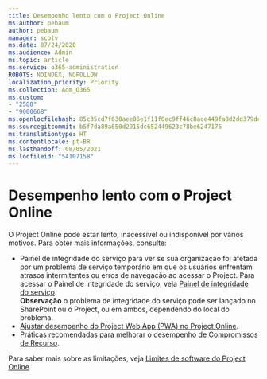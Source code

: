 ```yaml
---
title: Desempenho lento com o Project Online
ms.author: pebaum
author: pebaum
manager: scotv
ms.date: 07/24/2020
ms.audience: Admin
ms.topic: article
ms.service: o365-administration
ROBOTS: NOINDEX, NOFOLLOW
localization_priority: Priority
ms.collection: Adm_O365
ms.custom:
- "2588"
- "9000668"
ms.openlocfilehash: 85c35cd7f630aee06e1f11f0ec9ff46c8ace449fa8d2dd379dc265f12078208a
ms.sourcegitcommit: b5f7da89a650d2915dc652449623c78be6247175
ms.translationtype: HT
ms.contentlocale: pt-BR
ms.lasthandoff: 08/05/2021
ms.locfileid: "54107158"
---
```

# <a name="slow-performance-with-project-online"></a>Desempenho lento com o Project Online

O Project Online pode estar lento, inacessível ou indisponível por vários motivos. Para obter mais informações, consulte:

- Painel de integridade do serviço para ver se sua organização foi afetada por um problema de serviço temporário em que os usuários enfrentam atrasos intermitentes ou erros de navegação ao acessar o Project. Para acessar o Painel de integridade do serviço, veja [Painel de integridade do serviço](https://admin.microsoft.com/AdminPortal/Home#/servicehealth).</br>
    **Observação** o problema de integridade do serviço pode ser lançado no SharePoint ou o Project, ou em ambos, dependendo do local do problema.
- [Ajustar desempenho do Project Web App (PWA) no Project Online](https://docs.microsoft.com/projectonline/tune-project-online-performance).
- [Práticas recomendadas para melhorar o desempenho de Compromissos de Recurso](https://docs.microsoft.com/projectonline/best-practices-to-improve-resource-engagements-performance).

Para saber mais sobre as limitações, veja [Limites de software do Project Online](https://docs.microsoft.com/projectonline/project-online-software-boundaries-and-limits).
